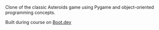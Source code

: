 Clone of the classic Asteroids game using Pygame and object-oriented
programming concepts.

Built during course on [Boot.dev](https://www.boot.dev)

